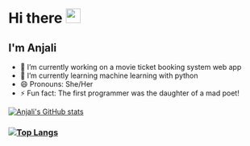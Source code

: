 # Hi there <img src="https://github.com/TheDudeThatCode/TheDudeThatCode/blob/master/Assets/Hi.gif" width="29px">

<!--
**AnjaliAnna/AnjaliAnna** is a ✨ _special_ ✨ repository because its `README.md` (this file) appears on your GitHub profile.

Here are some ideas to get you started:-->
## I'm Anjali
- 🔭 I’m currently working on a movie ticket booking system web app
- 🌱 I’m currently learning machine learning with python
- 😄 Pronouns: She/Her
- ⚡ Fun fact: The first programmer was the daughter of a mad poet!
<!--- 👯 I’m looking to collaborate on ...
- 🤔 I’m looking for help with ...
- 💬 Ask me about ...
- 📫 How to reach me: ...-->
[![Anjali's GitHub stats](https://github-readme-stats.vercel.app/api?username=AnjaliAnna&count_private=true&show_icons=true&theme=dark)](https://github.com/AnjaliAnna/github-readme-stats)
### [![Top Langs](https://github-readme-stats.vercel.app/api/top-langs/?username=AnjaliAnna&layout=compact&theme=dark)](https://github.com/AnjaliAnna/github-readme-stats)
